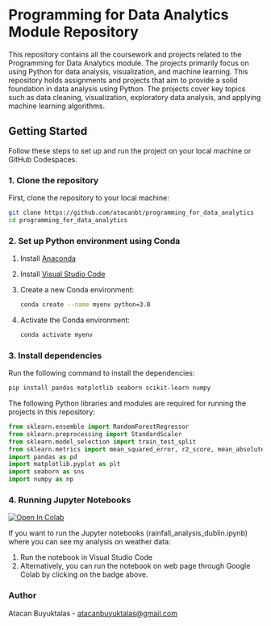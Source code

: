 # Programming for Data Analytics Module Repository

This repository contains all the coursework and projects related to the Programming for Data Analytics module. The projects primarily focus on using Python for data analysis, visualization, and machine learning. This repository holds assignments and projects that aim to provide a solid foundation in data analysis using Python. The projects cover key topics such as data cleaning, visualization, exploratory data analysis, and applying machine learning algorithms.

## Getting Started

Follow these steps to set up and run the project on your local machine or GitHub Codespaces.

### 1. Clone the repository
First, clone the repository to your local machine:
```bash
git clone https://github.com/atacanbt/programming_for_data_analytics
cd programming_for_data_analytics
```
### 2. Set up Python environment using Conda

1. Install [Anaconda](https://www.anaconda.com/download)
2. Install [Visual Studio Code](https://code.visualstudio.com/)
   
3. Create a new Conda environment:
   ```bash
   conda create --name myenv python=3.8
   ```

4. Activate the Conda environment:
   ```bash
   conda activate myenv
   ```

### 3. Install dependencies
Run the following command to install the dependencies:
```bash
pip install pandas matplotlib seaborn scikit-learn numpy
```

The following Python libraries and modules are required for running the projects in this repository:
```python
from sklearn.ensemble import RandomForestRegressor
from sklearn.preprocessing import StandardScaler
from sklearn.model_selection import train_test_split
from sklearn.metrics import mean_squared_error, r2_score, mean_absolute_error
import pandas as pd
import matplotlib.pyplot as plt
import seaborn as sns
import numpy as np
```

### 4. Running Jupyter Notebooks

<a target="_blank" href="https://colab.research.google.com/github/atacanbt/programming_for_data_analytics/blob/main/project/rainfall_analysis_dublin.ipynb">
  <img src="https://colab.research.google.com/assets/colab-badge.svg" alt="Open In Colab"/>
</a>

If you want to run the Jupyter notebooks (rainfall_analysis_dublin.ipynb) where you can see my analysis on weather data:

1. Run the notebook in Visual Studio Code
2. Alternatively, you can run the notebook on web page through Google Colab by clicking on the badge above. 

### Author
Atacan Buyuktalas - atacanbuyuktalas@gmail.com
